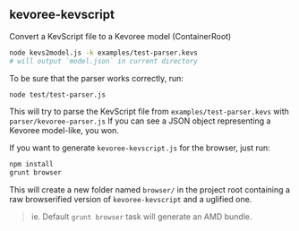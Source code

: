 ## kevoree-kevscript

Convert a KevScript file to a Kevoree model (ContainerRoot)

```sh
node kevs2model.js -k examples/test-parser.kevs
# will output `model.json` in current directory
```

To be sure that the parser works correctly, run:
```sh
node test/test-parser.js
```
This will try to parse the KevScript file from ```examples/test-parser.kevs``` with ```parser/kevoree-parser.js```
If you can see a JSON object representing a Kevoree model-like, you won.

If you want to generate ```kevoree-kevscript.js``` for the browser, just run:
```sh
npm install
grunt browser
```
This will create a new folder named ```browser/``` in the project root containing a raw browserified version of
```kevoree-kevscript``` and a uglified one.
> ie. Default ```grunt browser``` task will generate an AMD bundle.